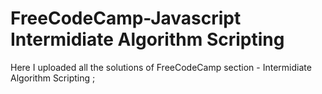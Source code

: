 # FreeCodeCamp-Javascript Intermidiate Algorithm Scripting

Here I uploaded all the solutions of FreeCodeCamp section - Intermidiate Algorithm Scripting ;

